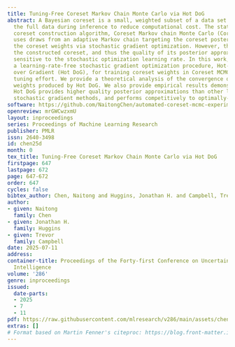 ```yaml
---
title: Tuning-Free Coreset Markov Chain Monte Carlo via Hot DoG
abstract: A Bayesian coreset is a small, weighted subset of a data set that replaces
  the full data during inference to reduce computational cost. The state-of-the-art
  coreset construction algorithm, Coreset Markov chain Monte Carlo (Coreset MCMC),
  uses draws from an adaptive Markov chain targeting the coreset posterior to train
  the coreset weights via stochastic gradient optimization. However, the quality of
  the constructed coreset, and thus the quality of its posterior approximation, is
  sensitive to the stochastic optimization learning rate. In this work, we propose
  a learning-rate-free stochastic gradient optimization procedure, Hot-start Distance
  over Gradient (Hot DoG), for training coreset weights in Coreset MCMC without user
  tuning effort. We provide a theoretical analysis of the convergence of the coreset
  weights produced by Hot DoG. We also provide empirical results demonstrate that
  Hot DoG provides higher quality posterior approximations than other learning-rate-free
  stochastic gradient methods, and performs competitively to optimally-tuned ADAM.
software: https://github.com/NaitongChen/automated-coreset-mcmc-experiments
openreview: mrGWCwzxmU
layout: inproceedings
series: Proceedings of Machine Learning Research
publisher: PMLR
issn: 2640-3498
id: chen25d
month: 0
tex_title: Tuning-Free Coreset Markov Chain Monte Carlo via Hot DoG
firstpage: 647
lastpage: 672
page: 647-672
order: 647
cycles: false
bibtex_author: Chen, Naitong and Huggins, Jonathan H. and Campbell, Trevor
author:
- given: Naitong
  family: Chen
- given: Jonathan H.
  family: Huggins
- given: Trevor
  family: Campbell
date: 2025-07-11
address:
container-title: Proceedings of the Forty-first Conference on Uncertainty in Artificial
  Intelligence
volume: '286'
genre: inproceedings
issued:
  date-parts:
  - 2025
  - 7
  - 11
pdf: https://raw.githubusercontent.com/mlresearch/v286/main/assets/chen25d/chen25d.pdf
extras: []
# Format based on Martin Fenner's citeproc: https://blog.front-matter.io/posts/citeproc-yaml-for-bibliographies/
---
```

